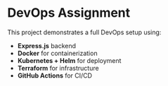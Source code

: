 # DevOps Assignment

This project demonstrates a full DevOps setup using:
- **Express.js** backend
- **Docker** for containerization
- **Kubernetes + Helm** for deployment
- **Terraform** for infrastructure
- **GitHub Actions** for CI/CD

